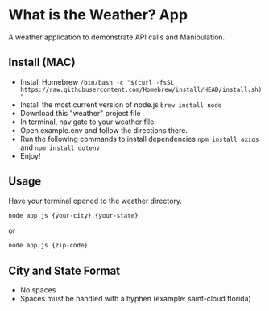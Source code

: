 # What is the Weather? App

A weather application to demonstrate API calls and Manipulation.

## Install (MAC)

* Install Homebrew ```/bin/bash -c "$(curl -fsSL https://raw.githubusercontent.com/Homebrew/install/HEAD/install.sh)"```
* Install the most current version of node.js ```brew install node```
* Download this "weather" project file
* In terminal, navigate to your weather file.
* Open example.env and follow the directions there.
* Run the following commands to install dependencies ``npm install axios`` and ``npm install dotenv``
* Enjoy!

## Usage

Have your terminal opened to the weather directory.

```zsh
node app.js {your-city},{your-state}
```

or

```zsh
node app.js {zip-code}
```

## City and State Format

* No spaces
* Spaces must be handled with a hyphen (example: saint-cloud,florida)

